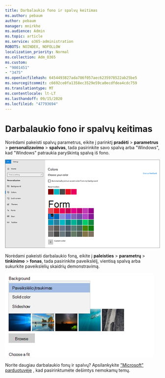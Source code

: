 ```yaml
---
title: Darbalaukio fono ir spalvų keitimas
ms.author: pebaum
author: pebaum
manager: mnirkhe
ms.audience: Admin
ms.topic: article
ms.service: o365-administration
ROBOTS: NOINDEX, NOFOLLOW
localization_priority: Normal
ms.collection: Adm_O365
ms.custom:
- "9001451"
- "3475"
ms.openlocfilehash: 6454493827ada786f057aec6235978522ab25be5
ms.sourcegitcommit: c6692ce0fa1358ec3529e59ca0ecdfdea4cdc759
ms.translationtype: MT
ms.contentlocale: lt-LT
ms.lasthandoff: 09/15/2020
ms.locfileid: "47793694"
---
```

# <a name="change-your-desktop-background-and-colors"></a>Darbalaukio fono ir spalvų keitimas

Norėdami pakeisti spalvų parametrus, eikite į parinktį **pradėti**  >  **parametrus**  >  **personalizavimo**  >  **spalvas**, tada pasirinkite savo spalvą arba "Windows", kad "Windows" patraukia paryškintą spalvą iš fono.

![Pritaikykite spalvas asmeniniams poreikiams sistemoje "Windows".](media/windows-personalization-colors.png)

Norėdami pakeisti darbalaukio foną, eikite į **paleisties**  >  **parametrų**  >  **tinkinimo**  >  **fonas**, tada pasirinkite paveikslėlį, vientisą spalvą arba sukurkite paveikslėlių skaidrių demonstravimą. 

![Pakeiskite "Windows" darbalaukio foną.](media/windows-desktop-background.png)

Norite daugiau darbalaukio fonų ir spalvų? Apsilankykite ["Microsoft" parduotuvėje](https://www.microsoft.com/store/collections/windowsthemes) , kad pasirinktumėte dešimtys nemokamų temų.
